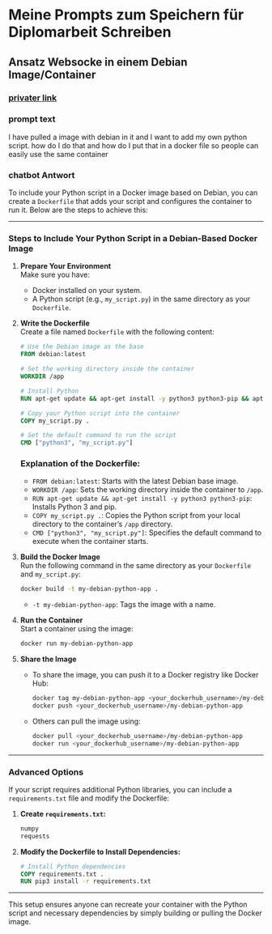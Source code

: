 # Meine Prompts zum Speichern für Diplomarbeit Schreiben 


## Ansatz Websocke in einem Debian Image/Container

### [privater link](https://chatgpt.com/c/67458403-24d8-8001-8b11-20383989b56b)



### prompt text

I have pulled a  image with debian in it and I want to add my own python script. how do I do that and how do I put that in a docker file so people can easily use the same container


### chatbot Antwort

To include your Python script in a Docker image based on Debian, you can create a `Dockerfile` that adds your script and configures the container to run it. Below are the steps to achieve this:

---

### **Steps to Include Your Python Script in a Debian-Based Docker Image**

1. **Prepare Your Environment**  
   Make sure you have:
   - Docker installed on your system.
   - A Python script (e.g., `my_script.py`) in the same directory as your `Dockerfile`.

2. **Write the Dockerfile**  
   Create a file named `Dockerfile` with the following content:

   ```dockerfile
   # Use the Debian image as the base
   FROM debian:latest

   # Set the working directory inside the container
   WORKDIR /app

   # Install Python
   RUN apt-get update && apt-get install -y python3 python3-pip && apt-get clean

   # Copy your Python script into the container
   COPY my_script.py .

   # Set the default command to run the script
   CMD ["python3", "my_script.py"]
   ```

   ### **Explanation of the Dockerfile**:
   - `FROM debian:latest`: Starts with the latest Debian base image.
   - `WORKDIR /app`: Sets the working directory inside the container to `/app`.
   - `RUN apt-get update && apt-get install -y python3 python3-pip`: Installs Python 3 and pip.
   - `COPY my_script.py .`: Copies the Python script from your local directory to the container’s `/app` directory.
   - `CMD ["python3", "my_script.py"]`: Specifies the default command to execute when the container starts.

3. **Build the Docker Image**  
   Run the following command in the same directory as your `Dockerfile` and `my_script.py`:

   ```bash
   docker build -t my-debian-python-app .
   ```

   - `-t my-debian-python-app`: Tags the image with a name.

4. **Run the Container**  
   Start a container using the image:

   ```bash
   docker run my-debian-python-app
   ```

5. **Share the Image**  
   - To share the image, you can push it to a Docker registry like Docker Hub:

     ```bash
     docker tag my-debian-python-app <your_dockerhub_username>/my-debian-python-app
     docker push <your_dockerhub_username>/my-debian-python-app
     ```

   - Others can pull the image using:

     ```bash
     docker pull <your_dockerhub_username>/my-debian-python-app
     docker run <your_dockerhub_username>/my-debian-python-app
     ```

---

### **Advanced Options**
If your script requires additional Python libraries, you can include a `requirements.txt` file and modify the Dockerfile:

1. **Create `requirements.txt`:**
   ```txt
   numpy
   requests
   ```

2. **Modify the Dockerfile to Install Dependencies:**
   ```dockerfile
   # Install Python dependencies
   COPY requirements.txt .
   RUN pip3 install -r requirements.txt
   ```


---

 This setup ensures anyone can recreate your container with the Python script and necessary dependencies by simply building or pulling the Docker image.